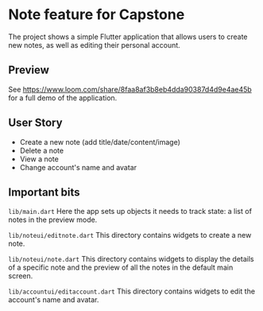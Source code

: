 # Note feature for Capstone

The project shows a simple Flutter application that allows users to create new notes, as well as editing their personal account.

## Preview

See https://www.loom.com/share/8faa8af3b8eb4dda90387d4d9e4ae45b for a full demo of the application.

## User Story

- Create a new note (add title/date/content/image)
- Delete a note
- View a note
- Change account's name and avatar

## Important bits

`lib/main.dart`
Here the app sets up objects it needs to track state: a list of notes in the preview mode.

`lib/noteui/editnote.dart`
This directory contains widgets to create a new note.

`lib/noteui/note.dart`
This directory contains widgets to display the details of a specific note and the preview of all the notes in the default main screen.

`lib/accountui/editaccount.dart`
This directory contains widgets to edit the account's name and avatar.


